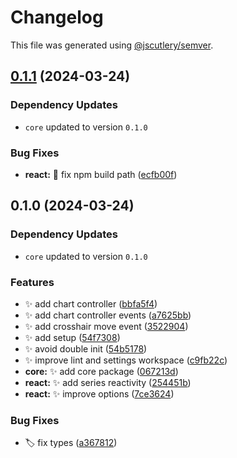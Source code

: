 # Changelog

This file was generated using [@jscutlery/semver](https://github.com/jscutlery/semver).

## [0.1.1](https://github.com/nabla-studio/lightweight-charts-wrappers/compare/react@0.1.0...react@0.1.1) (2024-03-24)

### Dependency Updates

* `core` updated to version `0.1.0`

### Bug Fixes

* **react:** :wrench: fix npm build path ([ecfb00f](https://github.com/nabla-studio/lightweight-charts-wrappers/commit/ecfb00fc4a6cdd1b3ad3b31c622ba32faea274db))

## 0.1.0 (2024-03-24)

### Dependency Updates

* `core` updated to version `0.1.0`

### Features

* :sparkles: add chart controller ([bbfa5f4](https://github.com/nabla-studio/lightweight-charts-wrappers/commit/bbfa5f4839a66d45219543d75e13e3889186b392))
* :sparkles: add chart controller events ([a7625bb](https://github.com/nabla-studio/lightweight-charts-wrappers/commit/a7625bb86dc7d2f7a6e8f8de4cbe7f1086f97aad))
* :sparkles: add crosshair move event ([3522904](https://github.com/nabla-studio/lightweight-charts-wrappers/commit/3522904b8ba15cf024b5e59f467750a650a30dc0))
* :sparkles: add setup ([54f7308](https://github.com/nabla-studio/lightweight-charts-wrappers/commit/54f7308fd798809934ebe0548757159f94c13ab7))
* :sparkles: avoid double init ([54b5178](https://github.com/nabla-studio/lightweight-charts-wrappers/commit/54b517840c9e965e2362a714a674c9cc83c4a5a0))
* :sparkles: improve lint and settings workspace ([c9fb22c](https://github.com/nabla-studio/lightweight-charts-wrappers/commit/c9fb22ce85988684b4136a51b399a29ce29425c2))
* **core:** :sparkles: add core package ([067213d](https://github.com/nabla-studio/lightweight-charts-wrappers/commit/067213d666895f3f68d39726b136407110f87f38))
* **react:** :sparkles: add series reactivity ([254451b](https://github.com/nabla-studio/lightweight-charts-wrappers/commit/254451b7bd35b534e1568fe6b7fadc70af7a261c))
* **react:** :sparkles: improve options ([7ce3624](https://github.com/nabla-studio/lightweight-charts-wrappers/commit/7ce3624fe7339e0a636f1e695ae8620afe229e02))


### Bug Fixes

* :label: fix types ([a367812](https://github.com/nabla-studio/lightweight-charts-wrappers/commit/a367812cbab04d3a0f78f28550a08acdc9a13e10))
